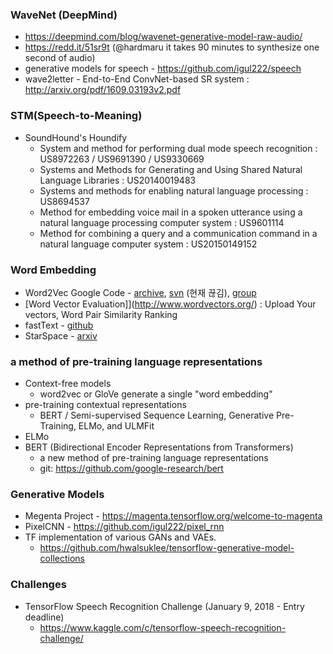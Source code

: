 ### WaveNet (DeepMind) 
* https://deepmind.com/blog/wavenet-generative-model-raw-audio/
* https://redd.it/51sr9t (@hardmaru it takes 90 minutes to synthesize one second of audio) 
* generative models for speech - https://github.com/igul222/speech
* wave2letter - End-to-End ConvNet-based SR system : http://arxiv.org/pdf/1609.03193v2.pdf

  
### STM(Speech-to-Meaning)
* SoundHound's Houndify 
  * System and method for performing dual mode speech recognition : US8972263 / US9691390 / US9330669
  * Systems and Methods for Generating and Using Shared Natural Language Libraries : US20140019483
  * Systems and methods for enabling natural language processing : US8694537
  * Method for embedding voice mail in a spoken utterance using a natural language processing computer system : US9601114
  * Method for combining a query and a communication command in a natural language computer system : US20150149152
  

### Word Embedding 
* Word2Vec Google Code - [archive](https://code.google.com/archive/p/word2vec), [svn](http://word2vec.googlecode.com/svn/trunk) (현재 끊김), [group](https://groups.google.com/forum/#!forum/word2vec-toolkit)
* [Word Vector Evaluation]](http://www.wordvectors.org/) : Upload Your vectors, Word Pair Similarity Ranking
* fastText - [github](https://github.com/facebookresearch/fastText)
* StarSpace - [arxiv](https://arxiv.org/abs/1709.03856)

###  a method of pre-training language representations
* Context-free models
  - word2vec or GloVe generate a single "word embedding" 
* pre-training contextual representations
  - BERT / Semi-supervised Sequence Learning, Generative Pre-Training, ELMo, and ULMFit
* ELMo
* BERT (Bidirectional Encoder Representations from Transformers)
  - a new method of pre-training language representations
  - git: https://github.com/google-research/bert

### Generative Models
* Megenta Project - https://magenta.tensorflow.org/welcome-to-magenta
* PixelCNN - https://github.com/igul222/pixel_rnn
* TF implementation of various GANs and VAEs.
  - https://github.com/hwalsuklee/tensorflow-generative-model-collections

### Challenges
* TensorFlow Speech Recognition Challenge  (January 9, 2018 - Entry deadline)
  * https://www.kaggle.com/c/tensorflow-speech-recognition-challenge/


